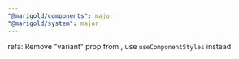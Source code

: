 ```yaml
---
"@marigold/components": major
"@marigold/system": major
---
```


refa: Remove "variant" prop from <Box>, use `useComponentStyles` instead
